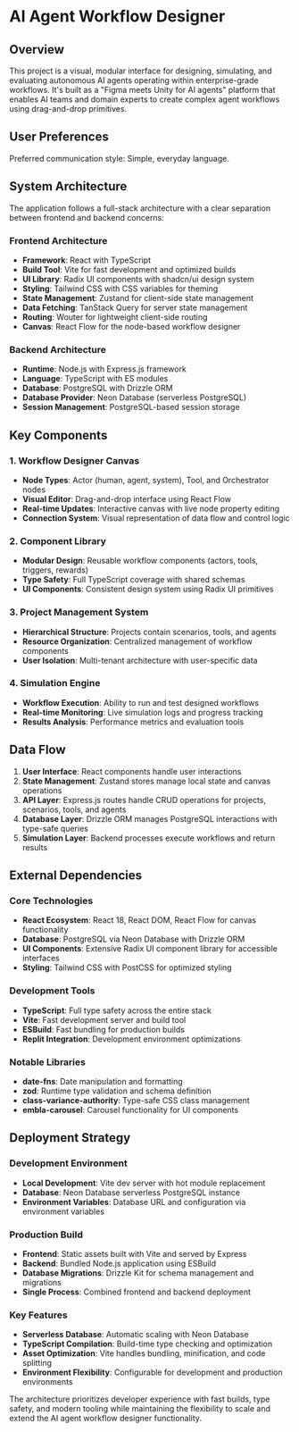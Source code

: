# AI Agent Workflow Designer

## Overview

This project is a visual, modular interface for designing, simulating, and evaluating autonomous AI agents operating within enterprise-grade workflows. It's built as a "Figma meets Unity for AI agents" platform that enables AI teams and domain experts to create complex agent workflows using drag-and-drop primitives.

## User Preferences

Preferred communication style: Simple, everyday language.

## System Architecture

The application follows a full-stack architecture with a clear separation between frontend and backend concerns:

### Frontend Architecture
- **Framework**: React with TypeScript
- **Build Tool**: Vite for fast development and optimized builds
- **UI Library**: Radix UI components with shadcn/ui design system
- **Styling**: Tailwind CSS with CSS variables for theming
- **State Management**: Zustand for client-side state management
- **Data Fetching**: TanStack Query for server state management
- **Routing**: Wouter for lightweight client-side routing
- **Canvas**: React Flow for the node-based workflow designer

### Backend Architecture
- **Runtime**: Node.js with Express.js framework
- **Language**: TypeScript with ES modules
- **Database**: PostgreSQL with Drizzle ORM
- **Database Provider**: Neon Database (serverless PostgreSQL)
- **Session Management**: PostgreSQL-based session storage

## Key Components

### 1. Workflow Designer Canvas
- **Node Types**: Actor (human, agent, system), Tool, and Orchestrator nodes
- **Visual Editor**: Drag-and-drop interface using React Flow
- **Real-time Updates**: Interactive canvas with live node property editing
- **Connection System**: Visual representation of data flow and control logic

### 2. Component Library
- **Modular Design**: Reusable workflow components (actors, tools, triggers, rewards)
- **Type Safety**: Full TypeScript coverage with shared schemas
- **UI Components**: Consistent design system using Radix UI primitives

### 3. Project Management System
- **Hierarchical Structure**: Projects contain scenarios, tools, and agents
- **Resource Organization**: Centralized management of workflow components
- **User Isolation**: Multi-tenant architecture with user-specific data

### 4. Simulation Engine
- **Workflow Execution**: Ability to run and test designed workflows
- **Real-time Monitoring**: Live simulation logs and progress tracking
- **Results Analysis**: Performance metrics and evaluation tools

## Data Flow

1. **User Interface**: React components handle user interactions
2. **State Management**: Zustand stores manage local state and canvas operations
3. **API Layer**: Express.js routes handle CRUD operations for projects, scenarios, tools, and agents
4. **Database Layer**: Drizzle ORM manages PostgreSQL interactions with type-safe queries
5. **Simulation Layer**: Backend processes execute workflows and return results

## External Dependencies

### Core Technologies
- **React Ecosystem**: React 18, React DOM, React Flow for canvas functionality
- **Database**: PostgreSQL via Neon Database with Drizzle ORM
- **UI Components**: Extensive Radix UI component library for accessible interfaces
- **Styling**: Tailwind CSS with PostCSS for optimized styling

### Development Tools
- **TypeScript**: Full type safety across the entire stack
- **Vite**: Fast development server and build tool
- **ESBuild**: Fast bundling for production builds
- **Replit Integration**: Development environment optimizations

### Notable Libraries
- **date-fns**: Date manipulation and formatting
- **zod**: Runtime type validation and schema definition
- **class-variance-authority**: Type-safe CSS class management
- **embla-carousel**: Carousel functionality for UI components

## Deployment Strategy

### Development Environment
- **Local Development**: Vite dev server with hot module replacement
- **Database**: Neon Database serverless PostgreSQL instance
- **Environment Variables**: Database URL and configuration via environment variables

### Production Build
- **Frontend**: Static assets built with Vite and served by Express
- **Backend**: Bundled Node.js application using ESBuild
- **Database Migrations**: Drizzle Kit for schema management and migrations
- **Single Process**: Combined frontend and backend deployment

### Key Features
- **Serverless Database**: Automatic scaling with Neon Database
- **TypeScript Compilation**: Build-time type checking and optimization
- **Asset Optimization**: Vite handles bundling, minification, and code splitting
- **Environment Flexibility**: Configurable for development and production environments

The architecture prioritizes developer experience with fast builds, type safety, and modern tooling while maintaining the flexibility to scale and extend the AI agent workflow designer functionality.